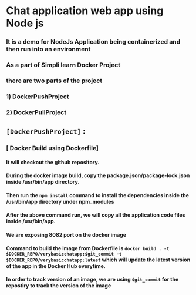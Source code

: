 # Chat application web app using Node js
### It is a demo for NodeJs Application being containerized and then run into an environment ###
### As a part of Simpli learn Docker Project ###
### there are two parts of the project
### 1) DockerPushProject
### 2) DockerPullProject

## `[DockerPushProject]` :
### [ Docker Build using Dockerfile]
#### It will checkout the github repository.
#### During the docker image build, copy the package.json/package-lock.json inside /usr/bin/app directory.
#### Then run the `npm install` command to install the dependencies inside the /usr/bin/app directory under npm_modules
#### After the above command run, we will copy all the application code files inside /usr/bin/app.
#### We are exposing 8082 port on the docker image
#### Command to build the image from Dockerfile is `docker build . -t $DOCKER_REPO/verybasicchatapp:$git_commit -t $DOCKER_REPO/verybasicchatapp:latest` which will update the latest version of the app in the Docker Hub everytime.
#### In order to track version of an image, we are using `$git_commit` for the repostiry to track the version of the image
